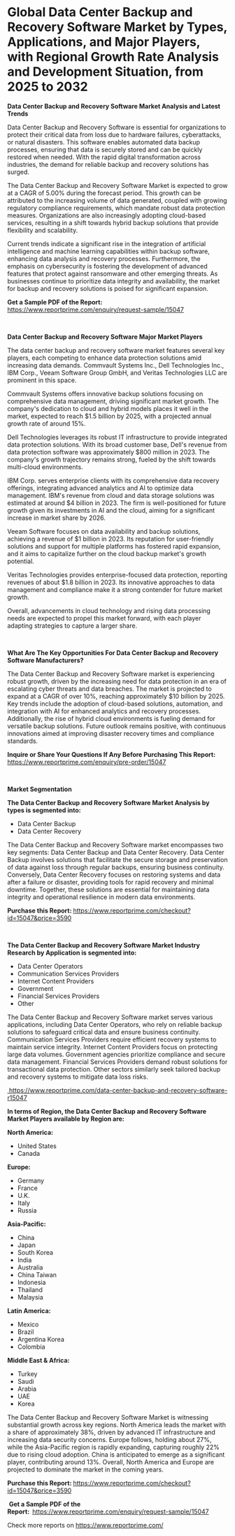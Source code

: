 <p><h1>Global Data Center Backup and Recovery Software Market by Types, Applications, and Major Players, with Regional Growth Rate Analysis and Development Situation, from 2025 to 2032</h1></p><p><strong>Data Center Backup and Recovery Software Market Analysis and Latest Trends</strong></p>
<p><p>Data Center Backup and Recovery Software is essential for organizations to protect their critical data from loss due to hardware failures, cyberattacks, or natural disasters. This software enables automated data backup processes, ensuring that data is securely stored and can be quickly restored when needed. With the rapid digital transformation across industries, the demand for reliable backup and recovery solutions has surged.</p><p>The Data Center Backup and Recovery Software Market is expected to grow at a CAGR of 5.00% during the forecast period. This growth can be attributed to the increasing volume of data generated, coupled with growing regulatory compliance requirements, which mandate robust data protection measures. Organizations are also increasingly adopting cloud-based services, resulting in a shift towards hybrid backup solutions that provide flexibility and scalability.</p><p>Current trends indicate a significant rise in the integration of artificial intelligence and machine learning capabilities within backup software, enhancing data analysis and recovery processes. Furthermore, the emphasis on cybersecurity is fostering the development of advanced features that protect against ransomware and other emerging threats. As businesses continue to prioritize data integrity and availability, the market for backup and recovery solutions is poised for significant expansion.</p></p>
<p><strong>Get a Sample PDF of the Report:&nbsp;</strong> <a href="https://www.reportprime.com/enquiry/request-sample/15047?utm_campaign=3213&utm_medium=2&utm_source=Github&utm_content=ia&utm_term=20032025&utm_id=data-center-backup-and-recovery-software">https://www.reportprime.com/enquiry/request-sample/15047</a></p>
<p>&nbsp;</p>
<p><strong>Data Center Backup and Recovery Software Major Market Players</strong></p>
<p><p>The data center backup and recovery software market features several key players, each competing to enhance data protection solutions amid increasing data demands. Commvault Systems Inc., Dell Technologies Inc., IBM Corp., Veeam Software Group GmbH, and Veritas Technologies LLC are prominent in this space.</p><p>Commvault Systems offers innovative backup solutions focusing on comprehensive data management, driving significant market growth. The company's dedication to cloud and hybrid models places it well in the market, expected to reach $1.5 billion by 2025, with a projected annual growth rate of around 15%.</p><p>Dell Technologies leverages its robust IT infrastructure to provide integrated data protection solutions. With its broad customer base, Dell's revenue from data protection software was approximately $800 million in 2023. The company's growth trajectory remains strong, fueled by the shift towards multi-cloud environments.</p><p>IBM Corp. serves enterprise clients with its comprehensive data recovery offerings, integrating advanced analytics and AI to optimize data management. IBM's revenue from cloud and data storage solutions was estimated at around $4 billion in 2023. The firm is well-positioned for future growth given its investments in AI and the cloud, aiming for a significant increase in market share by 2026.</p><p>Veeam Software focuses on data availability and backup solutions, achieving a revenue of $1 billion in 2023. Its reputation for user-friendly solutions and support for multiple platforms has fostered rapid expansion, and it aims to capitalize further on the cloud backup market's growth potential.</p><p>Veritas Technologies provides enterprise-focused data protection, reporting revenues of about $1.8 billion in 2023. Its innovative approaches to data management and compliance make it a strong contender for future market growth.</p><p>Overall, advancements in cloud technology and rising data processing needs are expected to propel this market forward, with each player adapting strategies to capture a larger share.</p></p>
<p>&nbsp;</p>
<p><strong>What Are The Key Opportunities For Data Center Backup and Recovery Software Manufacturers?</strong></p>
<p><p>The Data Center Backup and Recovery Software market is experiencing robust growth, driven by the increasing need for data protection in an era of escalating cyber threats and data breaches. The market is projected to expand at a CAGR of over 10%, reaching approximately $10 billion by 2025. Key trends include the adoption of cloud-based solutions, automation, and integration with AI for enhanced analytics and recovery processes. Additionally, the rise of hybrid cloud environments is fueling demand for versatile backup solutions. Future outlook remains positive, with continuous innovations aimed at improving disaster recovery times and compliance standards.</p></p>
<p><strong>Inquire or Share Your Questions If Any Before Purchasing This Report:</strong> <a href="https://www.reportprime.com/enquiry/pre-order/15047?utm_campaign=3213&utm_medium=2&utm_source=Github&utm_content=ia&utm_term=20032025&utm_id=data-center-backup-and-recovery-software">https://www.reportprime.com/enquiry/pre-order/15047</a></p>
<p>&nbsp;</p>
<p><strong>Market Segmentation</strong></p>
<p><strong>The Data Center Backup and Recovery Software Market Analysis by types is segmented into:</strong></p>
<p><ul><li>Data Center Backup</li><li>Data Center Recovery</li></ul></p>
<p><p>The Data Center Backup and Recovery Software market encompasses two key segments: Data Center Backup and Data Center Recovery. Data Center Backup involves solutions that facilitate the secure storage and preservation of data against loss through regular backups, ensuring business continuity. Conversely, Data Center Recovery focuses on restoring systems and data after a failure or disaster, providing tools for rapid recovery and minimal downtime. Together, these solutions are essential for maintaining data integrity and operational resilience in modern data environments.</p></p>
<p><strong>Purchase this Report:&nbsp;</strong><a href="https://www.reportprime.com/checkout?id=15047&price=3590&utm_campaign=3213&utm_medium=2&utm_source=Github&utm_content=ia&utm_term=20032025&utm_id=data-center-backup-and-recovery-software">https://www.reportprime.com/checkout?id=15047&price=3590</a></p>
<p>&nbsp;</p>
<p><strong>The Data Center Backup and Recovery Software Market Industry Research by Application is segmented into:</strong></p>
<p><ul><li>Data Center Operators</li><li>Communication Services Providers</li><li>Internet Content Providers</li><li>Government</li><li>Financial Services Providers</li><li>Other</li></ul></p>
<p><p>The Data Center Backup and Recovery Software market serves various applications, including Data Center Operators, who rely on reliable backup solutions to safeguard critical data and ensure business continuity. Communication Services Providers require efficient recovery systems to maintain service integrity. Internet Content Providers focus on protecting large data volumes. Government agencies prioritize compliance and secure data management. Financial Services Providers demand robust solutions for transactional data protection. Other sectors similarly seek tailored backup and recovery systems to mitigate data loss risks.</p></p>
<p><a href="https://www.reportprime.com/data-center-backup-and-recovery-software-r15047?utm_campaign=3213&utm_medium=2&utm_source=Github&utm_content=ia&utm_term=20032025&utm_id=data-center-backup-and-recovery-software">&nbsp;https://www.reportprime.com/data-center-backup-and-recovery-software-r15047</a></p>
<p><strong>In terms of Region, the Data Center Backup and Recovery Software Market Players available by Region are:</strong></p>
<p>
    <p> <strong> North America: </strong>
        <ul>
            <li>United States</li>
            <li>Canada</li>
        </ul>
        </p> 
    <p> <strong> Europe: </strong>
        <ul>
            <li>Germany</li>
            <li>France</li>
            <li>U.K.</li>
            <li>Italy</li>
            <li>Russia</li>
        </ul>
        </p> 
    <p> <strong> Asia-Pacific: </strong>
        <ul>
            <li>China</li>
            <li>Japan</li>
            <li>South Korea</li>
            <li>India</li>
            <li>Australia</li>
            <li>China Taiwan</li>
            <li>Indonesia</li>
            <li>Thailand</li>
            <li>Malaysia</li>
        </ul>
        </p> 
    <p> <strong> Latin America: </strong>
        <ul>
            <li>Mexico</li>
            <li>Brazil</li>
            <li>Argentina Korea</li>
            <li>Colombia</li>
        </ul>
        </p> 
    <p> <strong> Middle East & Africa: </strong>
        <ul>
            <li>Turkey</li>
            <li>Saudi</li>
            <li>Arabia</li>
            <li>UAE</li>
            <li>Korea</li>
        </ul>
    </p>
    </p>
<p><p>The Data Center Backup and Recovery Software Market is witnessing substantial growth across key regions. North America leads the market with a share of approximately 38%, driven by advanced IT infrastructure and increasing data security concerns. Europe follows, holding about 27%, while the Asia-Pacific region is rapidly expanding, capturing roughly 22% due to rising cloud adoption. China is anticipated to emerge as a significant player, contributing around 13%. Overall, North America and Europe are projected to dominate the market in the coming years.</p></p>
<p><strong>Purchase this Report: </strong><a href="https://www.reportprime.com/checkout?id=15047&price=3590&utm_campaign=3213&utm_medium=2&utm_source=Github&utm_content=ia&utm_term=20032025&utm_id=data-center-backup-and-recovery-software">https://www.reportprime.com/checkout?id=15047&price=3590</a></p>
<p>&nbsp;<strong>Get a Sample PDF of the Report:&nbsp;&nbsp;</strong><a href="https://www.reportprime.com/enquiry/request-sample/15047?utm_campaign=3213&utm_medium=2&utm_source=Github&utm_content=ia&utm_term=20032025&utm_id=data-center-backup-and-recovery-software">https://www.reportprime.com/enquiry/request-sample/15047</a></p>
<p><strong></strong></p>
<p>Check more reports on <a href="https://www.reportprime.com/?utm_campaign=3213&utm_medium=2&utm_source=Github&utm_content=ia&utm_term=20032025&utm_id=data-center-backup-and-recovery-software">https://www.reportprime.com/</a></p>